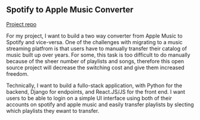 ## Spotify to Apple Music Converter

[Project repo](https://github.com/Beza4598/spotify_apple_converter.git)

For my project, I want to build a two way converter from Apple Music to Spotify and vice-versa. One of the challenges with migrating to a music streaming platfrom
is that users have to manually transfer their catalog of music built up over years. For some, this task is too difficult to do manually because of the sheer number
of playlists and songs, therefore this open source project will decrease the switching cost and give them increased freedom.

Technically, I want to build a fullo-stack application, with Python for the backend, Django for endpoints, and React.JS/JS for the front end. I want users to be able
to login on a simple UI interface using both of their accounts on spotify and apple music and easily transfer playlists by slecting which playlists they ewant to transfer.
